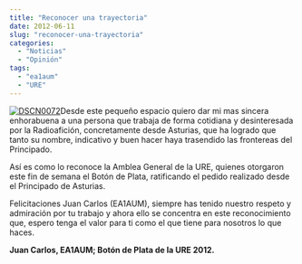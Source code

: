 ```yaml
---
title: "Reconocer una trayectoria"
date: 2012-06-11
slug: "reconocer-una-trayectoria"
categories:
  - "Noticias"
  - "Opinión"
tags:
  - "ea1aum"
  - "URE"
---
```


[![DSCN0072](http://eb1tr.info/wp-content/uploads/2012/06/DSCN0072.jpg)](http://eb1tr.info/wp-content/uploads/2012/06/DSCN0072.jpg)Desde este pequeño espacio quiero dar mi mas sincera enhorabuena a una persona que trabaja de forma cotidiana y desinteresada por la Radioafición, concretamente desde Asturias, que ha logrado que tanto su nombre, indicativo y buen hacer haya trasendido las frontereas del Principado.

Así es como lo reconoce la Amblea General de la URE, quienes otorgaron este fin de semana el Botón de Plata, ratificando el pedido realizado desde el Principado de Asturias.

Felicitaciones Juan Carlos (EA1AUM), siempre has tenido nuestro respeto y admiración por tu trabajo y ahora ello se concentra en este reconocimiento que, espero tenga el valor para ti como el que tiene para nosotros lo que haces.

**Juan Carlos, EA1AUM; Botón de Plata de la URE 2012.**
